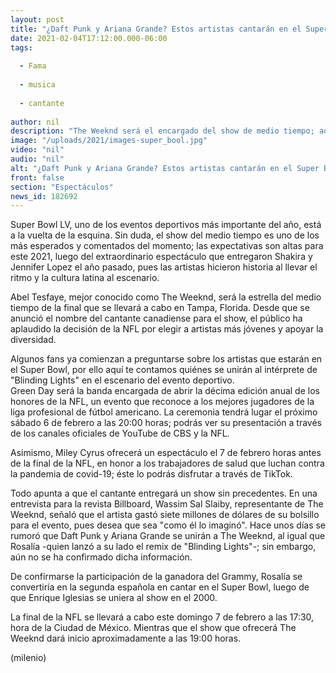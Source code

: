 ```yaml
---
layout: post
title: "¿Daft Punk y Ariana Grande? Estos artistas cantarán en el Super Bowl 2021"
date: 2021-02-04T17:12:00.000-06:00
tags:
  
  - Fama
  
  - musica
  
  - cantante
  
author: nil
description: "The Weeknd será el encargado del show de medio tiempo; aquí te contamos quiénes se unirán al cantante en el escenario del Super Bowl LV. "
image: "/uploads/2021/images-super_bool.jpg"
video: "nil"
audio: "nil"
alt: "¿Daft Punk y Ariana Grande? Estos artistas cantarán en el Super Bowl 2021"
front: false
section: "Espectáculos"
news_id: 182692
---
```


Super Bowl LV, uno de los eventos deportivos más importante del año, está a la vuelta de la esquina. Sin duda, el show del medio tiempo es uno de los más esperados y comentados del momento; las expectativas son altas para este 2021, luego del extraordinario espectáculo que entregaron Shakira y Jennifer Lopez el año pasado, pues las artistas hicieron historia al llevar el ritmo y la cultura latina al escenario.  

Abel Tesfaye, mejor conocido como The Weeknd, será la estrella del medio tiempo de la final que se llevará a cabo en Tampa, Florida. Desde que se anunció el nombre del cantante canadiense para el show, el público ha aplaudido la decisión de la NFL por elegir a artistas más jóvenes y apoyar la diversidad.  

Algunos fans ya comienzan a preguntarse sobre los artistas que estarán en el Super Bowl, por ello aquí te contamos quiénes se unirán al intérprete de "Blinding Lights" en el escenario del evento deportivo.  
Green Day será la banda encargada de abrir la décima edición anual de los honores de la NFL, un evento que reconoce a los mejores jugadores de la liga profesional de fútbol americano. La ceremonia tendrá lugar el próximo sábado 6 de febrero a las 20:00 horas; podrás ver su presentación a través de los canales oficiales de YouTube de CBS y la NFL. 

Asimismo, Miley Cyrus ofrecerá un espectáculo el 7 de febrero horas antes de la final de la NFL, en honor a los trabajadores de salud que luchan contra la pandemia de covid-19; éste lo podrás disfrutar a través de TikTok.  

Todo apunta a que el cantante entregará un show sin precedentes. En una entrevista para la revista Billboard, Wassim Sal Slaiby, representante de The Weeknd, señaló que el artista gastó siete millones de dólares de su bolsillo para el evento, pues desea que sea "como él lo imaginó". 
Hace unos días se  rumoró que Daft Punk y Ariana Grande se unirán a The Weeknd, al igual que Rosalía -quien lanzó a su lado el remix de "Blinding Lights"-; sin embargo, aún no se ha confirmado dicha información.  

De confirmarse la participación de la ganadora del Grammy, Rosalía se convertiría en la segunda española en cantar en el Super Bowl, luego de que Enrique Iglesias se uniera al show en el 2000.  

La final de la NFL se llevará a cabo este domingo 7 de febrero a las 17:30, hora de la Ciudad de México. Mientras que el show que ofrecerá The Weeknd dará inicio aproximadamente a las 19:00 horas.  

(milenio)